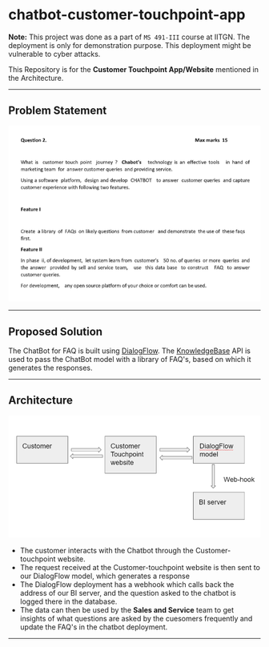 # chatbot-customer-touchpoint-app

**Note:** This project was done as a part of ```MS 491-III``` course at IITGN. The deployment is only for demonstration purpose. This deployment might be vulnerable to cyber attacks.

This Repository is for the **Customer Touchpoint App/Website** mentioned in the Architecture.

---

## Problem Statement

<p align="center">
  <img width="600" src="https://github.com/pmujumdar27/chatbot-frontend-app/blob/main/static/question.PNG">
</p>

---

## Proposed Solution

The ChatBot for FAQ is built using [DialogFlow](https://dialogflow.cloud.google.com). The [KnowledgeBase](https://cloud.google.com/dialogflow/es/docs/how/knowledge-bases) API is used to pass the ChatBot model with a library of FAQ's, based on which it generates the responses.

---

## Architecture

<p align="center">
  <img width="600" src="https://github.com/pmujumdar27/chatbot-frontend-app/blob/main/static/architecture.PNG">
</p>

- The customer interacts with the Chatbot through the Customer-touchpoint website.
- The request received at the Customer-touchpoint website is then sent to our DialogFlow model, which generates a response
- The DialogFlow deployment has a webhook which calls back the address of our BI server, and the question asked to the chatbot is logged there in the database.
- The data can then be used by the **Sales and Service** team to get insights of what questions are asked by the cuesomers frequently and update the FAQ's in the chatbot deployment.

---
